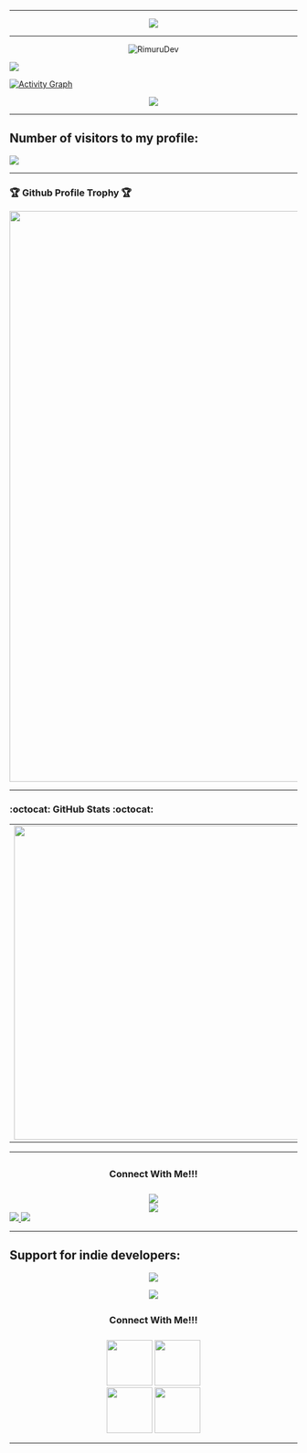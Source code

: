 * * *

<p align="center">
<img src="https://readme-typing-svg.herokuapp.com?color=a282f5&width=1000&lines=👋+Good+day.+My+name+is+Rimuru+21+years+old.+Nice+to+meet+you.%E2%9D%A4%EF%B8%8F">
</p>

***

<p align="middle"> <img src="https://komarev.com/ghpvc/?username=RimuruDev" alt="RimuruDev" /> </p>
<p align="center">

 <a href="https://count.getloli.com"><img src="https://count.getloli.com/get/@demo?theme=rule34" /></a>

</p>

<a href="https://github.com/RimuruDev"><img alt="Activity Graph" src="https://activity-graph.herokuapp.com/graph?username=RimuruDev&bg_color=20222b&color=F8D866&line=F85D7F&point=FFFFFF&hide_border=true" /></a>


<p align="center">
<img src="https://readme-typing-svg.herokuapp.com?color=a282f5&width=700&lines=I+am+a+Junior+Unity+Developer.+Looking+for+a+job.%E2%9D%A4%EF%B8%8F">
</p>

***
## Number of visitors to my profile:
<p>
  <img src="https://count.kjchmc.cn/get/@:RimuruDev?theme=gelbooru" />
 </p>


* * *

### 🏆 Github Profile Trophy 🏆
<p align="center">
<img width=1000 src="https://github-profile-trophy.vercel.app/?username=RimuruDev&column=8&theme=juicyfresh&no-bg=true&no-frame=true"/>
</p>

* * *

###  :octocat: **GitHub Stats** :octocat:
<p align="center">
  <table>
  <tr>
      <td><img width="550px" align="left" src="https://github-readme-stats.vercel.app/api?username=RimuruDev&hide_border=true&count_private=false&layout=compact&hide_title=true&show_icons=true&theme=material-palenight"/></td>
      <td><img width="550px" src="https://github-readme-stats.vercel.app/api/top-langs/?username=RimuruDev&hide=html&layout=compact&hide_border=true&hide_title=true&theme=material-palenight" /></td>
  </tr>   
</table>
</p>

* * *
<div align="center">
<h3 align="center">Connect With Me!!!<img align="center" height="33px" /></h3>
<center>
 <a href="mailto:Rimuru.dev@gmail.com"><img src="https://img.icons8.com/fluent/50/000000/gmail--v2.png"></a>
</center>
<a href="https://telegram.me/AbyssMothGames"><img src="https://img.icons8.com/color/50/000000/telegram-app--v2.png"></a>
</center>
</div> 

<a href="https://telegram.me/AbyssMothGames">
    <img src="https://img.shields.io/badge/Telegram-grey?style=for-the-badge&logo=telegram"/>
  </a>
  
 </a>
  <a href="https://github.com/RimuruDev">
    <img src="https://img.shields.io/github/followers/RimuruDev?label=GitHub&logo=github&style=for-the-badge&color=blue"/>
  </a>

* * *

## Support for indie developers:
<p align="center">
<img src="https://readme-typing-svg.herokuapp.com?color=a282f5&width=400&lines=%E2%9D%A4%EF%B8%8F%E2%9D%A4%EF%B8%8F%E2%9D%A4%EF%B8%8F+Subscribe+to+YUJECK+%E2%9D%A4%EF%B8%8F%E2%9D%A4%EF%B8%8F%E2%9D%A4%EF%B8%8F">
</p>
<p align="center">
<img src="https://readme-typing-svg.herokuapp.com?color=a282f5&width=400&lines=%E2%9D%A4%EF%B8%8F%E2%9D%A4%EF%B8%8F%E2%9D%A4%EF%B8%8F+Subscribe+to+Mivioon+%E2%9D%A4%EF%B8%8F%E2%9D%A4%EF%B8%8F%E2%9D%A4%EF%B8%8F">
</p>

<div align="center">
<h3 align="center">Connect With Me!!!<img align="center" height="33px" /></h3>
<center>
 <a href="https://discord.gg/Nx2sF4gF"><img width="80px" height="80"px  src="https://github.com/RimuruDev/RimuruDev/blob/main/Assets/Indie/Mivioon_Icon.jpg"></a>
  <a href="https://discord.gg/Nx2sF4gF"><img width="80px" height="80"px  src="https://github.com/RimuruDev/RimuruDev/blob/main/Assets/Indie/YUJECK_Icon.jpg"></a>
</center>
</center>
</div> 

<div align="center">
<center>
 <a href="https://t.me/MivioonUnder"><img width="80px" height="80"px src="https://img.icons8.com/color/50/000000/telegram-app--v2.png"></a>
 <a href="https://discord.gg/qhWaP7BW2A"><img width="80px" height="80"px src="https://github.com/RimuruDev/RimuruDev/blob/main/Assets/Indie/Discord_Icon.jpg"></a>
</center>
</center>
</div> 

* * *
